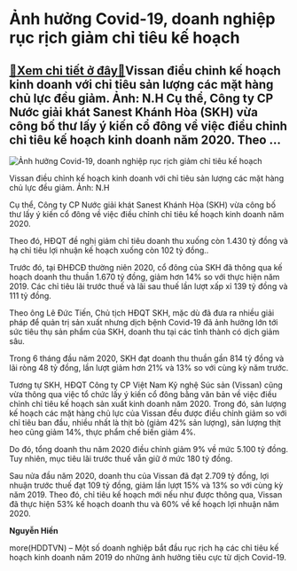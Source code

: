 Ảnh hưởng Covid-19, doanh nghiệp rục rịch giảm chỉ tiêu kế hoạch
================================================================

[:gift:Xem chi tiết ở đây:gift:](https://hddtvn.com/anh-huong-covid-19-doanh-nghiep-ruc-rich-giam-chi-tieu-ke-hoach/)Vissan điều chỉnh kế hoạch kinh doanh với chỉ tiêu sản lượng các mặt hàng chủ lực đều giảm. Ảnh: N.H Cụ thể, Công ty CP Nước giải khát Sanest Khánh Hòa (SKH) vừa công bố thư lấy ý kiến cổ đông về việc điều chỉnh chỉ tiêu kế hoạch kinh doanh năm 2020. Theo …
-----------------------------------------------------------------------------------------------------------------------------------------------------------------------------------------------------------------------------------------------------------------





![Ảnh hưởng Covid-19, doanh nghiệp rục rịch giảm chỉ tiêu kế hoạch](https://hddtvn.com/wp-content/uploads/2021/01/vissan-du-tru-650-ty-dong-hang-thuc-pham-cho-dip-tet-mau-tuat-49-.4375.jpg "Ảnh hưởng Covid-19, doanh nghiệp rục rịch giảm chỉ tiêu kế hoạch")


Vissan điều chỉnh kế hoạch kinh doanh với chỉ tiêu sản lượng các mặt hàng chủ lực đều giảm. Ảnh: N.H



Cụ thể, Công ty CP Nước giải khát Sanest Khánh Hòa (SKH) vừa công bố thư lấy ý kiến cổ đông về việc điều chỉnh chỉ tiêu kế hoạch kinh doanh năm 2020.


Theo đó, HĐQT đề nghị giảm chỉ tiêu doanh thu xuống còn 1.430 tỷ đồng và hạ chỉ tiêu lợi nhuận kế hoạch xuống còn 102 tỷ đồng..


Trước đó, tại ĐHĐCĐ thường niên 2020, cổ đông của SKH đã thông qua kế hoạch doanh thu thuần 1.670 tỷ đồng, giảm hơn 14% so với thực hiện năm 2019. Các chỉ tiêu lãi trước thuế và lãi sau thuế lần lượt xấp xỉ 139 tỷ đồng và 111 tỷ đồng.


Theo ông Lê Đức Tiến, Chủ tịch HĐQT SKH, mặc dù đã đưa ra nhiều giải pháp để quản trị sản xuất nhưng dịch bệnh Covid-19 đã ảnh hưởng lớn tới sức tiêu thụ sản phẩm của SKH, doanh thu tại các tỉnh thành có dịch giảm sâu.


Trong 6 tháng đầu năm 2020, SKH đạt doanh thu thuần gần 814 tỷ đồng và lãi ròng 48 tỷ đồng, lần lượt giảm hơn 21% và 13% so với cùng kỳ năm trước.


Tương tự SKH, HĐQT Công ty CP Việt Nam Kỹ nghệ Súc sản (Vissan) cũng vừa thông qua việc tổ chức lấy ý kiến cổ đông bằng văn bản về việc điều chỉnh chỉ tiêu kế hoạch sản xuất kinh doanh năm 2020. Trong đó, sản lượng kế hoạch các mặt hàng chủ lực của Vissan đều được điều chỉnh giảm so với chỉ tiêu ban đầu, nhiều nhất là thịt bò (giảm 42% sản lượng), sản lượng thịt heo cũng giảm 14%, thực phẩm chế biến giảm 4%.


Do đó, tổng doanh thu năm 2020 điều chỉnh giảm 9% về mức 5.100 tỷ đồng. Tuy nhiên, mục tiêu lãi trước thuế vẫn giữ ở mức 180 tỷ đồng.


Sau nửa đầu năm 2020, doanh thu của Vissan đã đạt 2.709 tỷ đồng, lợi nhuận trước thuế đạt 109 tỷ đồng, giảm lần lượt 15% và 13% so với cùng kỳ năm 2019. Theo đó, chỉ tiêu kế hoạch mới nếu như được thông qua, Vissan đã thực hiện 53% kế hoạch doanh thu và 60% về kế hoạch lợi nhuận năm 2020.




**Nguyễn Hiền**



more(HDDTVN) – Một số doanh nghiệp bắt đầu rục rịch hạ các chỉ tiêu kế hoạch kinh doanh năm 2019 do những ảnh hưởng tiêu cực từ dịch Covid-19.

